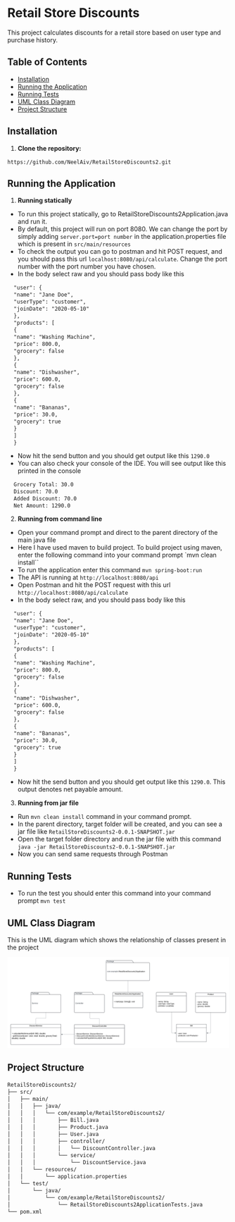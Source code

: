 # Retail Store Discounts

This project calculates discounts for a retail store based on user type and purchase history.

## Table of Contents
- [Installation](#installation)
- [Running the Application](#running-the-application)
- [Running Tests](#running-tests)
- [UML Class Diagram](#uml-class-diagram)
- [Project Structure](#project-structure)

## Installation

1. **Clone the repository:**
```
https://github.com/NeelAiv/RetailStoreDiscounts2.git
```

## Running the Application

1. **Running statically**

- To run this project statically, go to RetailStoreDiscounts2Application.java and run it.
- By default, this project will run on port 8080. We can change the port by simply adding
``server.port=port number``
in the application.properties file which is present in ``src/main/resources``
- To check the output you can go to postman and hit POST request, and you should pass this url ``localhost:8080/api/calculate``. Change the port number with the port number you have chosen.
- In the body select raw and you should pass body like this
```{
  "user": {
  "name": "Jane Doe",
  "userType": "customer",
  "joinDate": "2020-05-10"
  },
  "products": [
  {
  "name": "Washing Machine",
  "price": 800.0,
  "grocery": false
  },
  {
  "name": "Dishwasher",
  "price": 600.0,
  "grocery": false
  },
  {
  "name": "Bananas",
  "price": 30.0,
  "grocery": true
  }
  ]
  }
  ```
- Now hit the send button and you should get output like this ``1290.0``
- You can also check your console of the IDE. You will see output like this printed in the console
````Total: 1430.0
  Grocery Total: 30.0
  Discount: 70.0
  Added Discount: 70.0
  Net Amount: 1290.0
````

2. **Running from command line**

- Open your command prompt and direct to the parent directory of the main java file
- Here I have used maven to build project. To build project using maven, enter the following command into your command prompt
`mvn clean install``
- To run the application enter this command
``mvn spring-boot:run``
- The API is running at ``http://localhost:8080/api``
- Open Postman and hit the POST request with this url
``http://localhost:8080/api/calculate``
- In the body select raw, and you should pass body like this
```{
  "user": {
  "name": "Jane Doe",
  "userType": "customer",
  "joinDate": "2020-05-10"
  },
  "products": [
  {
  "name": "Washing Machine",
  "price": 800.0,
  "grocery": false
  },
  {
  "name": "Dishwasher",
  "price": 600.0,
  "grocery": false
  },
  {
  "name": "Bananas",
  "price": 30.0,
  "grocery": true
  }
  ]
  }
  ```
- Now hit the send button and you should get output like this ``1290.0``. This output denotes net payable amount.

3. **Running from jar file**

- Run ``mvn clean install`` command in your command prompt.
- In the parent directory, target folder will be created, and you can see a jar file like ````RetailStoreDiscounts2-0.0.1-SNAPSHOT.jar````
- Open the target folder directory and run the jar file with this command ``java -jar RetailStoreDiscounts2-0.0.1-SNAPSHOT.jar`` 
- Now you can send same requests through Postman

## Running Tests

- To run the test you should enter this command into your command prompt
``mvn test``

## UML Class Diagram

This is the UML diagram which shows the relationship of classes present in the project

![UML Image](src/main/resources/assets/UMLdiagram.png)

## Project Structure
```
RetailStoreDiscounts2/
├── src/
│   ├── main/
│   │   ├── java/
│   │   │   └── com/example/RetailStoreDiscounts2/
│   │   │       ├── Bill.java
│   │   │       ├── Product.java
│   │   │       ├── User.java
│   │   │       ├── controller/
│   │   │       │   └── DiscountController.java
│   │   │       └── service/
│   │   │           └── DiscountService.java
│   │   └── resources/
│   │       └── application.properties
│   └── test/
│       └── java/
│           └── com/example/RetailStoreDiscounts2/
│               └── RetailStoreDiscounts2ApplicationTests.java
└── pom.xml
```